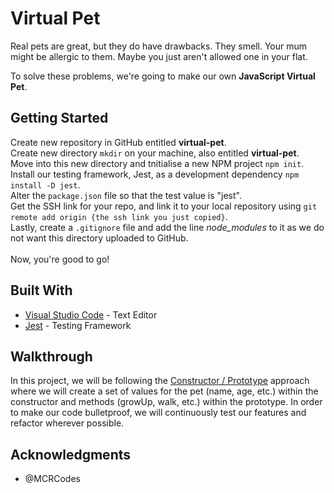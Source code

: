 # Virtual Pet

Real pets are great, but they do have drawbacks. They smell. Your mum might be allergic to them. Maybe you just aren't allowed one in your flat.

To solve these problems, we're going to make our own <strong>JavaScript Virtual Pet</strong>.

## Getting Started

Create new repository in GitHub entitled <strong>virtual-pet</strong>.<br/>
Create new directory ```mkdir``` on your machine, also entitled <strong>virtual-pet</strong>.<br/>
Move into this new directory and tnitialise a new NPM project ```npm init```.<br/>
Install our testing framework, Jest, as a development dependency ```npm install -D jest```.<br/>
Alter the ```package.json``` file so that the test value is "jest".<br/>
Get the SSH link for your repo, and link it to your local repository using ```git remote add origin {the ssh link you just copied}```.<br/>
Lastly, create a ```.gitignore``` file and add the line <i>node_modules</i> to it as we do not want this directory uploaded to GitHub.<br/>
<br/>
Now, you're good to go! 

## Built With

* [Visual Studio Code](https://code.visualstudio.com/docs/) - Text Editor
* [Jest](https://jestjs.io/docs/en/getting-started) - Testing Framework

## Walkthrough

In this project, we will be following the [Constructor / Prototype](https://hackmd.io/s/SkKc3RFHV) approach where we will create a set of values for the pet (name, age, etc.) within the constructor and methods (growUp, walk, etc.) within the prototype. In order to make our code bulletproof, we will continuously test our features and refactor wherever possible. 

## Acknowledgments

* @MCRCodes
